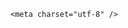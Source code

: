 <!DOCTYPE html>
<html lang="zh-CN">

<head>
    
<title>特朗普将获卡塔尔赠送的豪华飞机，飞机所有权归特朗普个人还是美国政府？下任总统能继续用吗？_腾讯新闻</title>
<meta name="keywords" content="特朗普,卡塔尔_时政,卡塔尔,美国,美国_时政,白宫,飞机,美国空军,基金会">
<meta name="description" content="四名熟悉相关规划的消息人士向媒体证实，美国总统唐纳德・特朗普正准备接受卡塔尔王室赠送的一架豪华飞机，并将其用作 “空军一号”。两名消息人士证实，这架波音 747 - 8 型飞机将在特朗普第二个总统任期结束时移交给特朗普总统图书馆基金会。美国政府将对这架飞机进行改装，以便特朗普能以总统的官方身份使用它。根据可公...">
<meta name="author" content="腾讯网">
<meta name="copyright" content="Copyright 1998 - 2025 Tencent. All Rights Reserved">
<meta property="og:type" content="news" />

<meta property="og:title" content="特朗普将获卡塔尔赠送的豪华飞机，飞机所有权归特朗普个人还是美国政府？下任总统能继续用吗？_腾讯新闻" />
<meta property="og:description" content="四名熟悉相关规划的消息人士向媒体证实，美国总统唐纳德・特朗普正准备接受卡塔尔王室赠送的一架豪华飞机，并将其用作 “空军一号”。两名消息人士证实，这架波音 747 - 8 型飞机将在特朗普第二个总统任期结束时移交给特朗普总统图书馆基金会。美国政府将对这架飞机进行改装，以便特朗普能以总统的官方身份使用它。根据可公..." />
<meta property="og:url" content="https://news.qq.com/rain/a/20250512Q02XHX00" />
<meta property="og:image" content="https://inews.gtimg.com/news_ls/Oz_wKmzWR-2dQYMEzOuGZSmZrw2gW-oBmKReNCQYDAIy8AA_640330/0" />
<meta property="article:author" content="" />
<meta property="article:published_time" content="2025-05-12 16:42:46" />
<meta property="category" content="" />

    <meta charset="utf-8" />
<meta http-equiv="X-UA-Compatible" content="IE=Edge" />
<meta name="viewport" content="width=device-width, initial-scale=1, shrink-to-fit=no" />
<link rel="dns-prefetch" href="mat1.gtimg.com">
<link rel="dns-prefetch" href="i.news.qq.com">
<link rel="shortcut icon" href="https://mat1.gtimg.com/qqcdn/qqindex2021/favicon.ico">
<script nomodule="true" src="https://mat1.gtimg.com/qqcdn/qqindex2021/common-static/20240515201444/core3-37-1.min.js"></script>
<script>
  try {
    if (!window.IntersectionObserver) {
      var observerScript = document.createElement('script');
      observerScript.src = "https://mat1.gtimg.com/qqcdn/qqindex2021/common-static/20241024141058/intersection-observer-polyfill.js";
      document.head.appendChild(observerScript);
    }
  } catch (error) {}
</script>

<script>
  try {
    if (!Element.prototype.scrollTo) {
      var scrollScript = document.createElement('script');
      scrollScript.src = "https://mat1.gtimg.com/qqcdn/qqindex2021/common-static/20241025153001/scroll-behavior-polyfill.js";
      document.head.appendChild(scrollScript);
    }
  } catch (error) {}
</script>
<script>
  try {
    if ('scrollRestoration' in window.history) {
      window.history.scrollRestoration = 'manual';
    }
    window.isPcClient = Boolean(window.electron) && (
      window.navigator.userAgent.indexOf('pc-client') > 0 ||
      window.navigator.userAgent.indexOf('TencentNews') > 0
    );
  } catch {}
</script>
<script>
  try {
    if (window.isPcClient) {
      var bodyStyle = document.createElement('style');
      bodyStyle.innerText = 'body{ zoom: 0.95 }';
      document.head.appendChild(bodyStyle);
    }
  } catch {}
</script>
<script>
  window.DATA = {"relate_extend_infos":{"longTitle":"特朗普准备接受卡塔尔赠送的豪华飞机，并将其作为 “空军一号”","title":"特朗普准备接受卡塔尔赠送的豪华飞机，并将其作为 “空军一号”","url":"http://view.inews.qq.com/a/20250512A01IUO00","abstract":"四名熟悉相关规划的消息人士向媒体证实，美国总统唐纳德・特朗普正准备接受卡塔尔王室赠送的一架豪华飞机，并将其用作 “空军一号”。两名消息人士证实，这架波音 747 - 8 型飞机将在特朗普第二个总统任期结束时移交给特朗普总统图书馆基金会。美国政府将对这架飞机进行改装，以便特朗普能以总统的官方身份使用它。根据可公...","id":"20250512A01IUO00","imgURL":"https://inews.gtimg.com/news_ls/OzJ440h8RSd8NZHwW_8628VR7GbD-jfMkkbIV88idvz_QAA_640330/0","imgURLSmall":"https://inews.gtimg.com/news_ls/OzJ440h8RSd8NZHwW_8628VR7GbD-jfMkkbIV88idvz_QAA_150120/0"},"article_category":"55","commentid":"","final_declare":["个人观点，仅供参考"],"forbidCommentUpDown":0,"questionInfo":{"longtitle":"特朗普将获卡塔尔赠送的豪华飞机，所有权归特朗普个人还是政府？","question_short_title":"特朗普将获卡塔尔赠送的豪华飞机，飞机所有权归特朗普个人还是美国政府？下任总统能继续用吗？","relate_extend_infos":[{"title":"特朗普准备接受卡塔尔赠送的豪华飞机，并将其作为 “空军一号”","url":"https://view.inews.qq.com/a/20250512A01IUO00","abstract":"四名熟悉相关规划的消息人士向媒体证实，美国总统唐纳德・特朗普正准备接受卡塔尔王室赠送的一架豪华飞机，并将其用作 “空军一号”。两名消息人士证实，这架波音 747 - 8 型飞机将在特朗普第二个总统任期结束时移交给特朗普总统图书馆基金会。美国政府将对这架飞机进行改装，以便特朗普能以总统的官方身份使用它。根据可公...","articletype":"0","id":"20250512A01IUO00","longtitle":"特朗普准备接受卡塔尔赠送的豪华飞机，并将其作为 “空军一号”","picShowType":"90092","thumbnails_qqnews":["https://inews.gtimg.com/news_ls/OzJ440h8RSd8NZHwW_8628VR7GbD-jfMkkbIV88idvz_QAA_294195/0"]}],"thumbnails_qqnews":["https://inews.gtimg.com/om_ls/OVTEhACMBrMQBTOkLjX8AaHVq9u6HUgQ8e3diF4G3bDI4AA_294195/0"],"title":"特朗普将获卡塔尔赠送的豪华飞机，飞机所有权归特朗普个人还是美国政府？下任总统能继续用吗？","url":"http://view.inews.qq.com/a/20250512Q02XHX00","abstract":"","id":"20250512Q02XHX00"},"surl":"https://view.inews.qq.com/a/20250512Q02XHX00","self_declare":{"declare":"个人观点，仅供参考"},"title":"特朗普将获卡塔尔赠送的豪华飞机，飞机所有权归特朗普个人还是美国政府？下任总统能继续用吗？","abstract":"","attribute":{},"card":{"desc":"腾讯新闻问答课代表，结合当下热点新闻和网友热议，发现好问题，期待好回答。","vip_icon_night":"http://inews.gtimg.com/newsapp_ls/0/14876052067/0","vip_place":"left","vip_type":"30012","vip_icon":"http://inews.gtimg.com/newsapp_ls/0/14876051701/0","liveInfo":{},"uin":"ecbe89d289b6198c7996f16538ebc224f9","vip_type_new":"30012","chlid":"22983986","icon":"https://inews.gtimg.com/om_ls/OPBO91JgEbYG-O62jC2hCRA_yoydsA8oEANb87pxgNxKgAA_200200/0","msgEntry":1,"chlname":"问答课代表","update_frequency":"1970-01-01 08:00:00","vip_desc":"腾讯新闻问答课代表官方账号","suid":"8QMc339d5IQeuTzY5QN3","cpLevel":2},"isSensitive":0,"news_update_time":1747041029,"question_id":"","ret":0,"shareImg":"https://inews.gtimg.com/om_ls/OVTEhACMBrMQBTOkLjX8AaHVq9u6HUgQ8e3diF4G3bDI4AA_870492/0","adInfo":{"openAds":1,"openAdsComment":1,"openAdsPhotos":1,"openAdsText":1,"openRelatedNewsAd":1},"ai_switch":true,"channelEntryJumpType":1,"extra_property":{"FeedbackDetailDisableInsert":0,"zanSkinType":""},"interaction_info":{"share_wechat_count":1},"already_answer":false,"categoryrray":{"category_id":"55","sub_category_id":"697"},"disableDeclare":1,"emojiRelatedSwitch":1,"enableDiffusion":1,"shareDesc":"腾讯新闻","news_app_recommend_status":4,"time":"2025-05-12 10:29:50","answer_num":3,"FadCid":"","atype":232,"content_words_num":48,"copyright_wording_share":"免责声明","is_deleted":0,"url":"https://view.inews.qq.com/a/20250512Q02XHX00","all_long_pic":1,"detail_entry":{"is_orignal":1,"orignal_entry":1},"emojiSwitch":1,"remarks":"","safe_cntl":{"close_all_emoticon_comment":0,"close_all_favorite":0,"close_relate_thing":0,"emoticon_comment_mode":0,"close_all_ad":0,"close_comment_dislike":0,"close_global_news_sis":0,"close_share_pull":0,"close_all_rel":0},"intro":"","likeInfo":0,"shareCount":1,"closeCommentBanner":0,"content":null,"copyright_share":"本文来自腾讯新闻客户端创作者，不代表腾讯新闻的观点和立场。","iNewsRecommendLevel":1,"id":"20250512Q02XHX00","cms_id":"20250512Q02XHX00","articleId":"20250512Q03CI400","article_type":232,"tags":"","desc":"四名熟悉相关规划的消息人士向媒体证实，美国总统唐纳德・特朗普正准备接受卡塔尔王室赠送的一架豪华飞机，并将其用作 “空军一号”。两名消息人士证实，这架波音 747 - 8 型飞机将在特朗普第二个总统任期结束时移交给特朗普总统图书馆基金会。美国政府将对这架飞机进行改装，以便特朗普能以总统的官方身份使用它。根据可公...","videoArr":[]};
</script>
<script>
  window.channelInfo = {"channelConfig":{"channelNav":[{"_auto_id":"1","active_alien_img":"","alien_img":"","channel_id":"news_news_home","is_local":"0","link":"https://www.qq.com","name_cn":"首页","name_en":"home"},{"_auto_id":"2","active_alien_img":"","alien_img":"","channel_id":"news_news_top","is_local":"0","link":"","name_cn":"要闻","name_en":"news"},{"_auto_id":"4","active_alien_img":"","alien_img":"","channel_id":"news_news_bj","is_local":"1","link":"","name_cn":"北京","name_en":"bj"},{"_auto_id":"5","active_alien_img":"","alien_img":"","channel_id":"news_news_finance","is_local":"0","link":"","name_cn":"财经","name_en":"finance"},{"_auto_id":"6","active_alien_img":"","alien_img":"","channel_id":"news_news_tech","is_local":"0","link":"","name_cn":"科技","name_en":"tech"},{"_auto_id":"7","active_alien_img":"","alien_img":"","channel_id":"tv","is_local":"0","link":"https://v.qq.com/channel/tv/?ptag=qqnews","name_cn":"电视剧","name_en":"tv"},{"_auto_id":"8","active_alien_img":"","alien_img":"","channel_id":"news_news_qa","is_local":"0","link":"","name_cn":"热问","name_en":"qa"},{"_auto_id":"9","active_alien_img":"","alien_img":"","channel_id":"news_news_ent","is_local":"0","link":"","name_cn":"娱乐","name_en":"ent"},{"_auto_id":"10","active_alien_img":"","alien_img":"","channel_id":"variety","is_local":"0","link":"https://v.qq.com/channel/variety/?ptag=qqnews","name_cn":"综艺","name_en":"variety"},{"_auto_id":"11","active_alien_img":"","alien_img":"","channel_id":"news_news_sports","is_local":"0","link":"","name_cn":"体育","name_en":"sports"},{"_auto_id":"13","active_alien_img":"","alien_img":"","channel_id":"news_news_nba","is_local":"0","link":"","name_cn":"NBA","name_en":"nba"},{"_auto_id":"14","active_alien_img":"","alien_img":"","channel_id":"news_news_world","is_local":"0","link":"","name_cn":"国际","name_en":"world"},{"_auto_id":"15","active_alien_img":"","alien_img":"","channel_id":"news_news_mil","is_local":"0","link":"","name_cn":"军事","name_en":"milite"},{"_auto_id":"16","active_alien_img":"","alien_img":"","channel_id":"news_news_auto","is_local":"0","link":"","name_cn":"汽车","name_en":"auto"},{"_auto_id":"17","active_alien_img":"","alien_img":"","channel_id":"news_news_house","is_local":"0","link":"","name_cn":"房产","name_en":"house"},{"_auto_id":"18","active_alien_img":"","alien_img":"","channel_id":"news_news_edu","is_local":"0","link":"","name_cn":"教育","name_en":"edu"},{"_auto_id":"19","active_alien_img":"","alien_img":"","channel_id":"news_news_antip","is_local":"0","link":"","name_cn":"健康","name_en":"health"},{"_auto_id":"20","active_alien_img":"","alien_img":"","channel_id":"news_news_video","is_local":"0","link":"","name_cn":"视频","name_en":"video"},{"_auto_id":"21","active_alien_img":"","alien_img":"","channel_id":"news_news_game","is_local":"0","link":"","name_cn":"游戏","name_en":"games"},{"_auto_id":"22","active_alien_img":"","alien_img":"","channel_id":"news_news_nchupin","is_local":"0","link":"","name_cn":"眼界","name_en":"chupin"},{"_auto_id":"24","active_alien_img":"","alien_img":"","channel_id":"news_news_football","is_local":"0","link":"","name_cn":"足球","name_en":"football"},{"_auto_id":"25","active_alien_img":"","alien_img":"","channel_id":"news_news_kepu","is_local":"0","link":"","name_cn":"科学","name_en":"kepu"},{"_auto_id":"26","active_alien_img":"","alien_img":"","channel_id":"news_news_digi","is_local":"0","link":"","name_cn":"数码","name_en":"digi"},{"_auto_id":"28","active_alien_img":"","alien_img":"","channel_id":"ymzx","is_local":"0","link":"https://gamer.qq.com/v2/cloudgame/game/96897?ichannel=txxwpc0Ftxxwpc1","name_cn":"元梦之星","name_en":"news_news_ymzx"},{"_auto_id":"31","active_alien_img":"","alien_img":"","channel_id":"movie","is_local":"0","link":"https://v.qq.com/channel/movie/?ptag=qqnews","name_cn":"电影","name_en":"movie"},{"_auto_id":"32","active_alien_img":"","alien_img":"","channel_id":"news_news_esport","is_local":"0","link":"","name_cn":"电竞","name_en":"esport"},{"_auto_id":"34","active_alien_img":"","alien_img":"","channel_id":"news_news_history","is_local":"0","link":"","name_cn":"历史","name_en":"history"},{"_auto_id":"35","active_alien_img":"","alien_img":"","channel_id":"news_news_baby","is_local":"0","link":"","name_cn":"育儿","name_en":"baby"},{"_auto_id":"36","active_alien_img":"","alien_img":"","channel_id":"hbjy","is_local":"0","link":"https://gp.qq.com/act/a20250421mnqlx/news.shtml","name_cn":"和平精英","name_en":"news_news_hbjy"},{"_auto_id":"37","active_alien_img":"","alien_img":"","channel_id":"cloud_gamer","is_local":"0","link":"https://gamer.qq.com/?ichannel=txxwpc0Ftxxwpc1","name_cn":"云游戏","name_en":"cloud_gamer"},{"_auto_id":"38","active_alien_img":"","alien_img":"","channel_id":"news_news_lic","is_local":"0","link":"","name_cn":"理财","name_en":"finance_licai"},{"_auto_id":"39","active_alien_img":"","alien_img":"","channel_id":"news_news_istock","is_local":"0","link":"","name_cn":"股票","name_en":"finance_stock"},{"_auto_id":"40","active_alien_img":"","alien_img":"","channel_id":"ren_min_shi_pin","is_local":"0","link":"https://news.qq.com/omn/author/8QMd3Hld74cbujbY?tab=om_video","name_cn":"人民视频","name_en":"ren_min_shi_pin"},{"_auto_id":"41","active_alien_img":"","alien_img":"","channel_id":"news_news_weather","is_local":"0","link":"https://tianqi.qq.com/index.htm","name_cn":"天气","name_en":"weather"}]}};
</script>
<script>
  window.articleConfig = {"rightConfig":[{"_auto_id":"1","category_key":"default","modules":"{\"moduleList\":[{\"title\":\"精选视频\",\"id\":\"video_album\",\"videoType\":\"tag\",\"videoId\":\"aUepxrtchGM=\"},{\"title\":\"下载条\",\"id\":\"download_banner\",\"isSticky\":1},{\"title\":\"热点榜\",\"id\":\"hot_rank_list\",\"isSticky\":1},{\"title\":\"广告推广\",\"id\":\"ssp_ad_module\",\"category\":\"ad_ssp\",\"loid\":\"109\",\"isSticky\":1}]}"}],"tonglanAdConfig":[],"bottomConfig":[],"videoAdConfig":[],"rightGameConfig":[]};
</script>
<script src="https://mat1.gtimg.com/www/js/emonitor/custom_ed041a23.js" charset="utf-8"></script>
<script>
  try {
    window.emonitorIns = emonitor.create({
      name: 'newsqq_quesionArticle',
      atta: {
        name: 'newsqq',
      },
      mode: '007',
    });
  } catch (err) {
    console.warn(err);
  }
</script>
<link href="https://mat1.gtimg.com/qqcdn/qqindex2021/common-static/hel/qqnews-pc-dc_20250408050617/static/css/qa.css" rel="stylesheet">

<script>window.__HEL_PRESET_META__={"qqnews-pc-components":{"app":{"id":1366,"name":"qqnews-pc-components","app_group_name":"qqnews-pc-components","proj_ver":{"map":{},"utime":0},"online_version":"qqnews-pc-components_20250306025658","build_version":"qqnews-pc-components_20250512030958","update_at":"2025-05-12T07:10:51.000Z","desc":"set by [init], from container [formal.pc.dc.tj100974] worker [0]"},"version":{"sub_app_name":"qqnews-pc-components","sub_app_version":"qqnews-pc-components_20250512030958","src_map":{"webDirPath":"https://mat1.gtimg.com/qqcdn/qqindex2021/common-static/hel/qqnews-pc-components_20250512030958","htmlIndexSrc":"https://mat1.gtimg.com/qqcdn/qqindex2021/common-static/hel/qqnews-pc-components_20250512030958/index.html","extractMode":"all","iframeSrc":"","chunkCssSrcList":["https://mat1.gtimg.com/qqcdn/qqindex2021/common-static/hel/qqnews-pc-components_20250512030958/static/css/index.css"],"chunkJsSrcList":["https://mat1.gtimg.com/qqcdn/qqindex2021/common-static/hel/qqnews-pc-components_20250512030958/static/js/index.js"],"staticCssSrcList":[],"staticJsSrcList":["https://mat1.gtimg.com/qqcdn/qqindex2021/static/20231212123233/react.production.min.js","https://mat1.gtimg.com/qqcdn/qqindex2021/static/20231212123233/react-dom.production.min.js","https://mat1.gtimg.com/qqcdn/qqindex2021/common-static/hel/hel-base-v16.js"],"relativeCssSrcList":[],"relativeJsSrcList":[],"privCssSrcList":[],"srvModSrcList":[],"headAssetList":[{"tag":"staticScript","append":false,"attrs":{"src":"https://mat1.gtimg.com/qqcdn/qqindex2021/static/20231212123233/react.production.min.js"}},{"tag":"staticScript","append":false,"attrs":{"src":"https://mat1.gtimg.com/qqcdn/qqindex2021/static/20231212123233/react-dom.production.min.js"}},{"tag":"staticScript","append":false,"attrs":{"src":"https://mat1.gtimg.com/qqcdn/qqindex2021/common-static/hel/hel-base-v16.js"}},{"tag":"script","append":true,"attrs":{"src":"https://mat1.gtimg.com/qqcdn/qqindex2021/common-static/hel/qqnews-pc-components_20250512030958/static/js/index.js","defer":""}},{"tag":"link","append":true,"attrs":{"href":"https://mat1.gtimg.com/qqcdn/qqindex2021/common-static/hel/qqnews-pc-components_20250512030958/static/css/index.css","rel":"stylesheet"}}],"bodyAssetList":[]},"update_at":"2025-05-12T07:10:50.000Z","create_at":"2025-05-12T07:10:50.000Z","_worker_id":"0","_is_backup":true}}}</script>
<script>window.__VIEW_PATH__="question.ejs";</script>
</head>

<body id="dc-question-body">
  <div id="root"></div>
    <iframe style="display: none;" src="https://i.news.qq.com/web_backend/getWebPacUid"></iframe>
<script src="https://mat1.gtimg.com/qqcdn/qqindex2021/common-static/20240805160928/react.production.min.js"></script>
<script src="https://mat1.gtimg.com/qqcdn/qqindex2021/common-static/20240805160928/react-dom.production.min.js"></script>
<script src="https://mat1.gtimg.com/qqcdn/qqindex2021/common-static/20241018171503/universal-report.min.js"></script>
<script defer type="text/javascript" src="https://mat1.gtimg.com/qqcdn/qqindex2021/libs/barrier/aria.js?appid=9327b8b06379d9d1728bbfbe2025ef9c" charset="utf-8"></script>
<script defer src="https://t.captcha.qq.com/TCaptcha.js"></script>
<script>document.cookie="hel_err=;path=/;";</script>
<script src="https://mat1.gtimg.com/qqcdn/qqindex2021/common-static/hel/hel-base-v16.js"></script>
<script src="https://mat1.gtimg.com/qqcdn/qqindex2021/common-static/hel/qqnews-pc-hel-entry_20250117174052/static/js/index.js"></script>
<link rel="preload" href="https://mat1.gtimg.com/qqcdn/qqindex2021/common-static/hel/qqnews-pc-dc_20250408050617/static/js/qa.js" as="script">
<link rel="preload" href="https://mat1.gtimg.com/qqcdn/qqindex2021/common-static/hel/qqnews-pc-components_20250512030958/static/js/index.js" as="script">
<script>window.loadProject("https://mat1.gtimg.com/qqcdn/qqindex2021/common-static/hel/qqnews-pc-dc_20250408050617/static/js/qa.js");</script>
<iframe id="videoFrame" style="display: none;" src="https://video.qq.com/cookie/sync_qqnews.html"></iframe>
</body>

</html>
